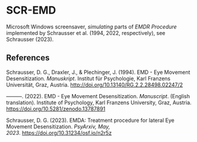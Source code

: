 # SCR-EMD

Microsoft Windows screensaver, *simulating* parts of *EMDR Procedure* implemented by Schrausser et al. (1994, 2022, respectively), see Schrausser (2023). 

## References

Schrausser, D. G., Draxler, J., & Plechinger, J. (1994). EMD - Eye Movement Desensitization. *Manuskript*. Institut für Psychologie, Karl Franzens Universität, Graz, Austria. http://doi.org/10.13140/RG.2.2.28498.02247/2

———. (2022). EMD - Eye Movement Desensitization. *Manuscript*. (English translation). Institute of Psychology, Karl Franzens University, Graz, Austria. https://doi.org/10.5281/zenodo.13787891

Schrausser, D. G. (2023). EMDA: Treatment procedure for lateral Eye Movement Desensitization. *PsyArxiv, May, 2023*. https://doi.org/10.31234/osf.io/n2r5z
